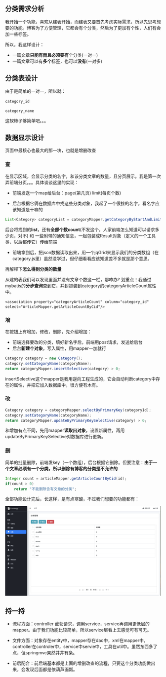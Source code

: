 ## 分类需求分析

我开始一个功能，喜欢从建表开始，而建表又要首先考虑实际需求，所以先思考想要的功能。博客为了方便管理，它都会有个分类，然后为了更加有个性，人们有会加一些标签。

所以，我这样设计：

- 一篇文章**只能有而且必须要有**个分类(一对一)
- 一篇文章可以有**多个**标签，也可以**没有**(一对多)

## 分类表设计

由于是简单的一对一，所以就：

`category_id` 

`category_name` 

这软柿子够简单吧。。。

## 数据显示设计

页面中最核心也最大的那一块，也就是增删改查

### 查

在显示区域，会显示分类的名字，和该分类文章的数量，且分页展示。我是第一次弄前端分页。。。具体谈谈这里的实现：

- 前端发送一个map给后台：page(第几页) limit(每页个数)

- 后台根据它俩在数据库中找这些分类对象，我起了一个很挫的名字，看名字应该知道是干嘛的

```java
List<Category> categoryList = categoryMapper.getCategoryByStartAndLimit((page - 1) * limit, limit);
```

后台将找到的**list**，还有**全部个数count**(不发这个，人家前端怎么知道可以请求多少页，对不) 和 一些附带的通知信息，一起包装成Result对象（定义的一个工具类，以后都传它）传给前端

- 前端拿到后，把json数据读取出来，用一个jqGrid来显示我们的分类数组（在category.js里）虽然没学过，但仔细看看应该知道差不多就是那个意思。

再解释下**怎么得到分类的数量**

从建的表我们可以发现里面并没有文章个数这一栏，那咋办? 划重点！我通过mybatis的**分步查询**查到它，并封抓装到category的categoryArticleCount属性中。

```
<association property="categoryArticleCount" column="category_id" select="ArticleMapper.getArticleCountByCid"/>
```



### 增

在按钮上有增加，修改，删除，先介绍增加：

- 前端选择要改的分类，填好新名字后，前端用post请求，发送给后台
- 后台**新建个对象**，写入属性，用mapper一加就行

```java
Category category = new Category();
category.setCategoryName(categoryName);
return categoryMapper.insertSelective(category) > 0;
```
insertSelective这个mapper是我用逆向工程生成的，它会自动判断category中存在的属性，并把它加入数据库中，很方便有木有。

### 改

```java
Category category = categoryMapper.selectByPrimaryKey(categoryId);
category.setCategoryName(categoryName);
return categoryMapper.updateByPrimaryKeySelective(category) > 0;
```
和增加有点不同，先用mapper**读取出对象**，设置新属性，再用updateByPrimaryKeySelective对数据库进行更新。

### 删
简单的批量删除，前端发key（一个数组），后台根据它删除。但要注意：**由于一个文章必须有一个分类，所以删除有博客的分类是不允许的**

```java
Integer count = articleMapper.getArticleCountByCid(id);
if(count > 0)
	return "不能删除含有文章的分类";
```

全部功能设计完后，长这样，是有点寒酸，不过我们想要的功能都有：

![分类](../image/category.png)



## 捋一捋
- 流程方面：controller 截获请求，调用service，service再调用更低层的mapper。由于我们功能比较简单，所以service层看上去感觉可有可无。

- 文件方面：对象存在entity中，mapper存在dao中，xml在mapper中，controller在controler中，service中servie中，工具在util中。虽然东西多了点，但springmvc果然井井有条。

- 前后配合：前后端基本都是上面的增删改查的流程，只要这个分类功能做出来，会发现后面都是依葫芦画瓢。 



